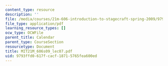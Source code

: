 ```yaml
---
content_type: resource
description: ''
file: /media/courses/21m-606-introduction-to-stagecraft-spring-2009/9793ffd0617fcacf18715765fea600ed_MIT21M_606s09_lec07.pdf
file_type: application/pdf
learning_resource_types: []
ocw_type: OCWFile
parent_title: Calendar
parent_type: CourseSection
resourcetype: Document
title: MIT21M_606s09_lec07.pdf
uid: 9793ffd0-617f-cacf-1871-5765fea600ed
---
```

